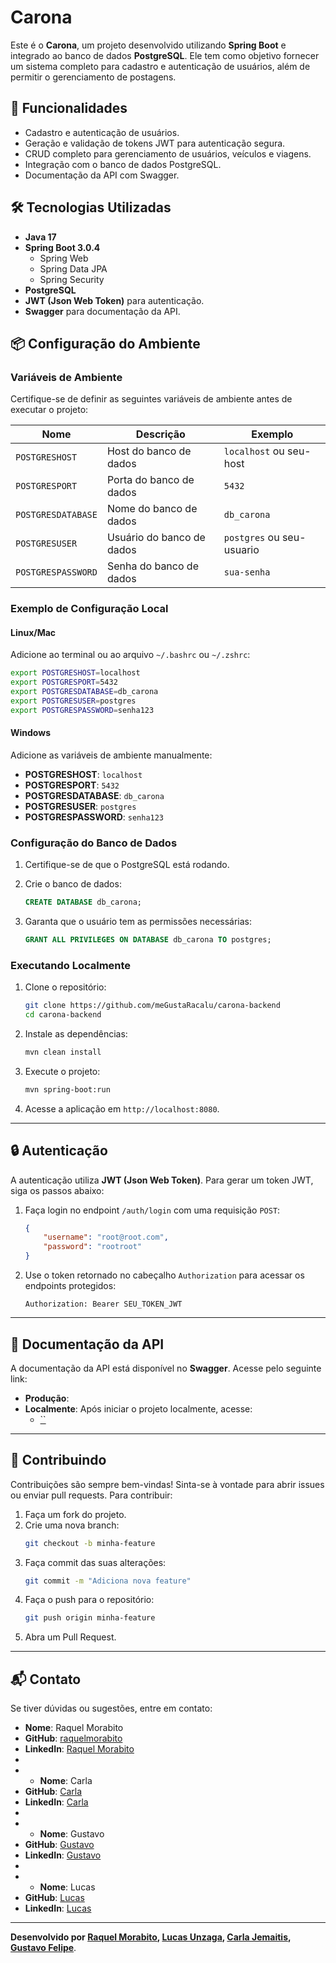 # Carona

Este é o **Carona**, um projeto desenvolvido utilizando **Spring Boot** e integrado ao banco de dados **PostgreSQL**. Ele tem como objetivo fornecer um sistema completo para cadastro e autenticação de usuários, além de permitir o gerenciamento de postagens.

## 🚀 Funcionalidades

- Cadastro e autenticação de usuários.
- Geração e validação de tokens JWT para autenticação segura.
- CRUD completo para gerenciamento de usuários, veículos e viagens.
- Integração com o banco de dados PostgreSQL.
- Documentação da API com Swagger.

## 🛠️ Tecnologias Utilizadas

- **Java 17**
- **Spring Boot 3.0.4**
  - Spring Web
  - Spring Data JPA
  - Spring Security
- **PostgreSQL**
- **JWT (Json Web Token)** para autenticação.
- **Swagger** para documentação da API.

## 📦 Configuração do Ambiente

### Variáveis de Ambiente

Certifique-se de definir as seguintes variáveis de ambiente antes de executar o projeto:

| Nome              | Descrição                | Exemplo                     |
|-------------------|--------------------------|-----------------------------|
| `POSTGRESHOST`    | Host do banco de dados   | `localhost` ou seu-host     |
| `POSTGRESPORT`    | Porta do banco de dados  | `5432`                      |
| `POSTGRESDATABASE`| Nome do banco de dados   | `db_carona`                 |
| `POSTGRESUSER`    | Usuário do banco de dados| `postgres` ou seu-usuario   |
| `POSTGRESPASSWORD`| Senha do banco de dados  | `sua-senha`                 |


### Exemplo de Configuração Local

#### Linux/Mac
Adicione ao terminal ou ao arquivo `~/.bashrc` ou `~/.zshrc`:
```bash
export POSTGRESHOST=localhost
export POSTGRESPORT=5432
export POSTGRESDATABASE=db_carona
export POSTGRESUSER=postgres
export POSTGRESPASSWORD=senha123
```

#### Windows
Adicione as variáveis de ambiente manualmente:
- **POSTGRESHOST**: `localhost`
- **POSTGRESPORT**: `5432`
- **POSTGRESDATABASE**: `db_carona`
- **POSTGRESUSER**: `postgres`
- **POSTGRESPASSWORD**: `senha123`

### Configuração do Banco de Dados

1. Certifique-se de que o PostgreSQL está rodando.
2. Crie o banco de dados:
   ```sql
   CREATE DATABASE db_carona;
   ```

3. Garanta que o usuário tem as permissões necessárias:
   ```sql
   GRANT ALL PRIVILEGES ON DATABASE db_carona TO postgres;
   ```

### Executando Localmente

1. Clone o repositório:
   ```bash
   git clone https://github.com/meGustaRacalu/carona-backend
   cd carona-backend
   ```

2. Instale as dependências:
   ```bash
   mvn clean install
   ```

3. Execute o projeto:
   ```bash
   mvn spring-boot:run
   ```

4. Acesse a aplicação em `http://localhost:8080`.

---

## 🔒 Autenticação

A autenticação utiliza **JWT (Json Web Token)**. Para gerar um token JWT, siga os passos abaixo:

1. Faça login no endpoint `/auth/login` com uma requisição `POST`:
   ```json
   {
       "username": "root@root.com",
       "password": "rootroot"
   }
   ```

2. Use o token retornado no cabeçalho `Authorization` para acessar os endpoints protegidos:
   ```http
   Authorization: Bearer SEU_TOKEN_JWT
   ```

---

## 📄 Documentação da API

A documentação da API está disponível no **Swagger**. Acesse pelo seguinte link:

- **Produção**: []()
- **Localmente**: Após iniciar o projeto localmente, acesse:
  - [``]()

---

## 🤝 Contribuindo

Contribuições são sempre bem-vindas! Sinta-se à vontade para abrir issues ou enviar pull requests. Para contribuir:

1. Faça um fork do projeto.
2. Crie uma nova branch:
   ```bash
   git checkout -b minha-feature
   ```
3. Faça commit das suas alterações:
   ```bash
   git commit -m "Adiciona nova feature"
   ```
4. Faça o push para o repositório:
   ```bash
   git push origin minha-feature
   ```
5. Abra um Pull Request.

---

## 📬 Contato

Se tiver dúvidas ou sugestões, entre em contato:

- **Nome**: Raquel Morabito
- **GitHub**: [raquelmorabito](https://github.com/raquelmorabito)
- **LinkedIn**: [Raquel Morabito](https://www.linkedin.com/in/raquelmorabito)
- 
- - **Nome**: Carla
- **GitHub**: [Carla](https://github.com/carlajemaitis)
- **LinkedIn**: [Carla](https://www.linkedin.com/)
- 
- - **Nome**: Gustavo
- **GitHub**: [Gustavo](https://github.com/)
- **LinkedIn**: [Gustavo](https://github.com/Gustav0Felipe)
- 
- - **Nome**: Lucas
- **GitHub**: [Lucas](https://github.com/lucasunzaga)
- **LinkedIn**: [Lucas](https://www.linkedin.com/)

---

**Desenvolvido por [Raquel Morabito](https://github.com/raquelmorabito), [Lucas Unzaga](https://github.com/lucasunzaga), [Carla Jemaitis](https://github.com/carlajemaitis), [Gustavo Felipe](https://github.com/Gustav0Felipe)**.
